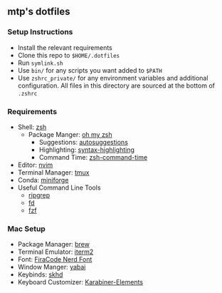 ## mtp's dotfiles

### Setup Instructions

- Install the relevant requirements
- Clone this repo to `$HOME/.dotfiles`
- Run `symlink.sh`
- Use `bin/` for any scripts you want added to `$PATH`
- Use `zshrc_private/` for any environment variables and additional configuration. All files in this directory are sourced at the bottom of `.zshrc`

### Requirements

- Shell: [zsh](https://github.com/ohmyzsh/ohmyzsh/wiki/Installing-ZSH)
    - Package Manger: [oh my zsh](https://github.com/ohmyzsh/ohmyzsh)
        - Suggestions: [autosuggestions](https://github.com/zsh-users/zsh-autosuggestions)
        - Highlighting: [syntax-highlighting](https://github.com/zsh-users/zsh-syntax-highlighting)
        - Command Time: [zsh-command-time](https://github.com/popstas/zsh-command-time)
- Editor: [nvim](https://github.com/neovim/neovim)
- Terminal Manager: [tmux](https://github.com/tmux/tmux)
- Conda: [miniforge](https://github.com/conda-forge/miniforge)
- Useful Command Line Tools
    - [ripgrep](https://github.com/BurntSushi/ripgrep)
    - [fd](https://github.com/sharkdp/fd)
    - [fzf](https://github.com/junegunn/fzf)

### Mac Setup

- Package Manager: [brew](https://brew.sh/)
- Terminal Emulator: [iterm2](https://github.com/gnachman/iTerm2)
- Font: [FiraCode Nerd Font](https://github.com/ryanoasis/nerd-fonts/tree/master/patched-fonts/FiraCode)
- Window Manger: [yabai](https://github.com/koekeishiya/yabai)
- Keybinds: [skhd](https://github.com/koekeishiya/skhd)
- Keyboard Customizer: [Karabiner-Elements](https://karabiner-elements.pqrs.org)

